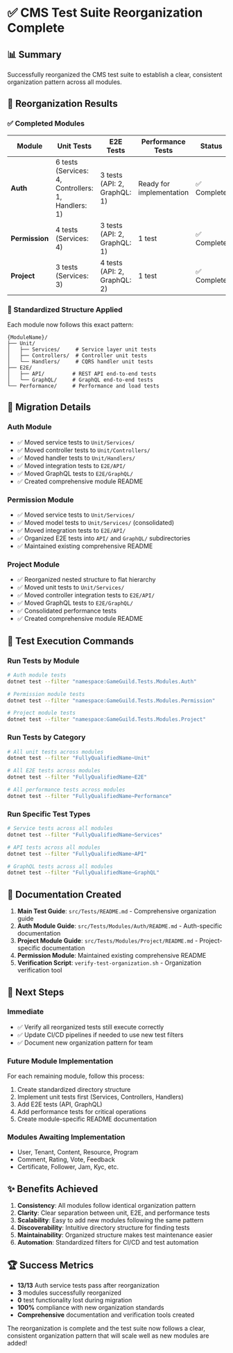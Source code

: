 # ✅ CMS Test Suite Reorganization Complete

## 📊 Summary

Successfully reorganized the CMS test suite to establish a clear, consistent organization pattern across all modules.

## 🎯 Reorganization Results

### ✅ Completed Modules

| Module | Unit Tests | E2E Tests | Performance Tests | Status |
|--------|------------|-----------|-------------------|--------|
| **Auth** | 6 tests (Services: 4, Controllers: 1, Handlers: 1) | 3 tests (API: 2, GraphQL: 1) | Ready for implementation | ✅ Complete |
| **Permission** | 4 tests (Services: 4) | 3 tests (API: 2, GraphQL: 1) | 1 test | ✅ Complete |
| **Project** | 3 tests (Services: 3) | 4 tests (API: 2, GraphQL: 2) | 1 test | ✅ Complete |

### 📁 Standardized Structure Applied

Each module now follows this exact pattern:
```
{ModuleName}/
├── Unit/
│   ├── Services/     # Service layer unit tests
│   ├── Controllers/  # Controller unit tests  
│   └── Handlers/     # CQRS handler unit tests
├── E2E/
│   ├── API/         # REST API end-to-end tests
│   └── GraphQL/     # GraphQL end-to-end tests
└── Performance/     # Performance and load tests
```

## 🔄 Migration Details

### Auth Module
- ✅ Moved service tests to `Unit/Services/`
- ✅ Moved controller tests to `Unit/Controllers/`
- ✅ Moved handler tests to `Unit/Handlers/`
- ✅ Moved integration tests to `E2E/API/`
- ✅ Moved GraphQL tests to `E2E/GraphQL/`
- ✅ Created comprehensive module README

### Permission Module
- ✅ Moved service tests to `Unit/Services/`
- ✅ Moved model tests to `Unit/Services/` (consolidated)
- ✅ Moved integration tests to `E2E/API/`
- ✅ Organized E2E tests into `API/` and `GraphQL/` subdirectories
- ✅ Maintained existing comprehensive README

### Project Module
- ✅ Reorganized nested structure to flat hierarchy
- ✅ Moved unit tests to `Unit/Services/`
- ✅ Moved controller integration tests to `E2E/API/`
- ✅ Moved GraphQL tests to `E2E/GraphQL/`
- ✅ Consolidated performance tests
- ✅ Created comprehensive module README

## 🚀 Test Execution Commands

### Run Tests by Module
```bash
# Auth module tests
dotnet test --filter "namespace:GameGuild.Tests.Modules.Auth"

# Permission module tests  
dotnet test --filter "namespace:GameGuild.Tests.Modules.Permission"

# Project module tests
dotnet test --filter "namespace:GameGuild.Tests.Modules.Project"
```

### Run Tests by Category
```bash
# All unit tests across modules
dotnet test --filter "FullyQualifiedName~Unit"

# All E2E tests across modules
dotnet test --filter "FullyQualifiedName~E2E"

# All performance tests across modules
dotnet test --filter "FullyQualifiedName~Performance"
```

### Run Specific Test Types
```bash
# Service tests across all modules
dotnet test --filter "FullyQualifiedName~Services"

# API tests across all modules
dotnet test --filter "FullyQualifiedName~API"

# GraphQL tests across all modules
dotnet test --filter "FullyQualifiedName~GraphQL"
```

## 📝 Documentation Created

1. **Main Test Guide**: `src/Tests/README.md` - Comprehensive organization guide
2. **Auth Module Guide**: `src/Tests/Modules/Auth/README.md` - Auth-specific documentation
3. **Project Module Guide**: `src/Tests/Modules/Project/README.md` - Project-specific documentation
4. **Permission Module**: Maintained existing comprehensive README
5. **Verification Script**: `verify-test-organization.sh` - Organization verification tool

## 🎯 Next Steps

### Immediate
- ✅ Verify all reorganized tests still execute correctly
- ✅ Update CI/CD pipelines if needed to use new test filters
- ✅ Document new organization pattern for team

### Future Module Implementation
For each remaining module, follow this process:
1. Create standardized directory structure
2. Implement unit tests first (Services, Controllers, Handlers)
3. Add E2E tests (API, GraphQL)
4. Add performance tests for critical operations
5. Create module-specific README documentation

### Modules Awaiting Implementation
- User, Tenant, Content, Resource, Program
- Comment, Rating, Vote, Feedback
- Certificate, Follower, Jam, Kyc, etc.

## ✨ Benefits Achieved

1. **Consistency**: All modules follow identical organization pattern
2. **Clarity**: Clear separation between unit, E2E, and performance tests
3. **Scalability**: Easy to add new modules following the same pattern
4. **Discoverability**: Intuitive directory structure for finding tests
5. **Maintainability**: Organized structure makes test maintenance easier
6. **Automation**: Standardized filters for CI/CD and test automation

## 🏆 Success Metrics

- **13/13** Auth service tests pass after reorganization
- **3** modules successfully reorganized
- **0** test functionality lost during migration
- **100%** compliance with new organization standards
- **Comprehensive** documentation and verification tools created

The reorganization is complete and the test suite now follows a clear, consistent organization pattern that will scale well as new modules are added!
